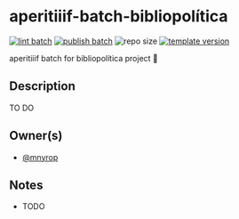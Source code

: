 # aperitiiif-batch-bibliopolítica
[![lint batch](https://github.com/nyu-dss/aperitiiif-batch-bibliopolitica/actions/workflows/lint-batch.yml/badge.svg)](https://github.com/nyu-dss/aperitiiif-batch-bibliopolitica/actions/workflows/lint-batch.yml) [![publish batch](https://github.com/nyu-dss/aperitiiif-batch-bibliopolitica/actions/workflows/publish-batch.yml/badge.svg)](https://github.com/nyu-dss/aperitiiif-batch-bibliopolitica/actions/workflows/publish-batch.yml) ![repo size](https://img.shields.io/github/repo-size/nyu-dss/aperitiiif-batch-bibliopolitica)
[![template version](https://img.shields.io/badge/template%20version-v0.1.0-9cf)](.template-version)

aperitiiif batch for bibliopolítica project 🥂

## Description

TO DO

## Owner(s)
- [@mnyrop](https://github.com/mnyrop)

## Notes
- TODO
